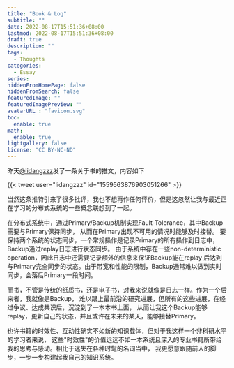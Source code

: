 ```yaml
---
title: "Book & Log"
subtitle: ""
date: 2022-08-17T15:51:36+08:00
lastmod: 2022-08-17T15:51:36+08:00
draft: true
description: ""
tags:
  - Thoughts
categories:
  - Essay
series:
hiddenFromHomePage: false
hiddenFromSearch: false
featuredImage: ""
featuredImagePreview: ""
avatarURL : "favicon.svg"
toc:
  enable: true
math:
  enable: true
lightgallery: false
license: "CC BY-NC-ND"
---
```

<!-- Summary -->

<!--more-->

<!-- Main Content -->

昨天[@lidangzzz](https://twitter.com/lidangzzz)发了一条关于书的推文，内容如下

{{< tweet user="lidangzzz" id="1559563876903051266" >}}

当然这条推特引来了很多批评，我也不想再作任何评价，但是这忽然让我与最近正在学习的分布式系统的一些概念联想到了一起。

在分布式系统中，通过Primary/Backup机制实现Fault-Tolerance，其中Backup需要与Primary保持同步，
从而在Primary出现不可用的情况时能够及时接替。
要保持两个系统的状态同步，一个常规操作是记录Primary的所有操作到日志中，Backup通过replay日志进行状态同步。
由于系统中存在一些non-deterministic operation，因此日志中还需要记录额外的信息来保证Backup能在replay
后达到与Primary完全同步的状态。由于带宽和性能的限制，Backup通常难以做到实时同步，会落后Primary一段时间。

而书，不管是传统的纸质书，还是电子书，对我来说就像是日志一样。作为一个后来者，我就像是Backup，
难以跟上最前沿的研究进展，但所有的这些进展，在经过争议、达成共识后，沉淀到了一本本书上面，
从而让我这个Backup能够replay，更新自己的状态，并且或许在未来的某天，能够接替Primary。

也许书籍的时效性、互动性确实不如新的知识载体，但对于我这样一个非科研水平的学习者来说，
这些"时效性"的价值远远不如一本系统且深入的专业书籍所带给我的思考与感动。相比于迷失在各种时髦的名词当中，
我更愿意跟随前人的脚步，一步一步构建起我自己的知识系统。
